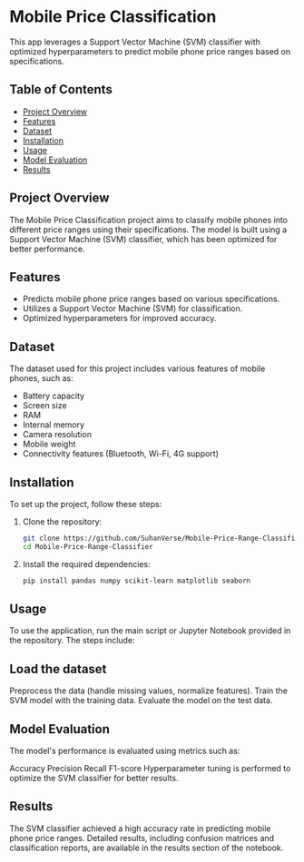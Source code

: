 # Mobile Price Classification

This app leverages a Support Vector Machine (SVM) classifier with optimized hyperparameters to predict mobile phone price ranges based on specifications.

## Table of Contents

- [Project Overview](#project-overview)
- [Features](#features)
- [Dataset](#dataset)
- [Installation](#installation)
- [Usage](#usage)
- [Model Evaluation](#model-evaluation)
- [Results](#results)

## Project Overview

The Mobile Price Classification project aims to classify mobile phones into different price ranges using their specifications. The model is built using a Support Vector Machine (SVM) classifier, which has been optimized for better performance.

## Features

- Predicts mobile phone price ranges based on various specifications.
- Utilizes a Support Vector Machine (SVM) for classification.
- Optimized hyperparameters for improved accuracy.

## Dataset

The dataset used for this project includes various features of mobile phones, such as:

- Battery capacity
- Screen size
- RAM
- Internal memory
- Camera resolution
- Mobile weight
- Connectivity features (Bluetooth, Wi-Fi, 4G support)

## Installation

To set up the project, follow these steps:

1. Clone the repository:

   ```bash
   git clone https://github.com/SuhanVerse/Mobile-Price-Range-Classifier.git
   cd Mobile-Price-Range-Classifier
   ```

2. Install the required dependencies:

   ```bash
   pip install pandas numpy scikit-learn matplotlib seaborn
   ```

## Usage

To use the application, run the main script or Jupyter Notebook provided in the repository. The steps include:

## Load the dataset

Preprocess the data (handle missing values, normalize features).
Train the SVM model with the training data.
Evaluate the model on the test data.

## Model Evaluation

The model's performance is evaluated using metrics such as:

Accuracy
Precision
Recall
F1-score
Hyperparameter tuning is performed to optimize the SVM classifier for better results.

## Results

The SVM classifier achieved a high accuracy rate in predicting mobile phone price ranges. Detailed results, including confusion matrices and classification reports, are available in the results section of the notebook.
